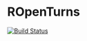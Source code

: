 # ROpenTurns

[![Build Status](https://travis-ci.org/romainfrancois/ROpenTurns.png?branch=master)](https://travis-ci.org/romainfrancois/ROpenTurns)


